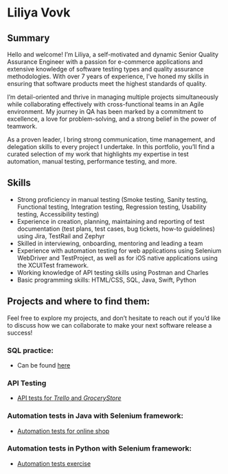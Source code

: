 # Liliya Vovk
## Summary
Hello and welcome! I’m Liliya, a self-motivated and dynamic Senior Quality Assurance Engineer with a passion for e-commerce applications and extensive knowledge of software testing types and quality assurance methodologies. With over 7 years of experience, I’ve honed my skills in ensuring that software products meet the highest standards of quality.

I’m detail-oriented and thrive in managing multiple projects simultaneously while collaborating effectively with cross-functional teams in an Agile environment. My journey in QA has been marked by a commitment to excellence, a love for problem-solving, and a strong belief in the power of teamwork.

As a proven leader, I bring strong communication, time management, and delegation skills to every project I undertake. In this portfolio, you’ll find a curated selection of my work that highlights my expertise in test automation, manual testing, performance testing, and more.

## Skills
* Strong proficiency in manual testing (Smoke testing, Sanity testing, Functional testing, Integration testing, Regression testing, Usability testing, Accessibility testing)
* Experience in creation, planning, maintaining and reporting of test documentation (test plans, test cases, bug tickets, how-to guidelines) using Jira, TestRail and Zephyr
* Skilled in interviewing, onboarding, mentoring and leading a team
* Experience with automation testing for web applications using Selenium WebDriver and TestProject, as well as for iOS native applications using the XCUITest framework.
* Working knowledge of API testing skills using Postman and Charles
* Basic programming skills: HTML/CSS, SQL, Java, Swift, Python

## Projects and where to find them:
Feel free to explore my projects, and don’t hesitate to reach out if you’d like to discuss how we can collaborate to make your next software release a success!

### SQL practice:
* Can be found [here](https://github.com/liliyavovk-17/sql-practice)
  
### API Testing
* [API tests for *Trello* and *GroceryStore*](https://github.com/liliyavovk-17/api-testing)
  
### Automation tests in Java with Selenium framework:
* [Automation tests for online shop](https://github.com/liliyavovk-17/seleniumJava)

### Automation tests in Python with Selenium framework:
* [Automation tests exercise](https://github.com/liliyavovk-17/LiliyasSeleniumPythonExercise)


